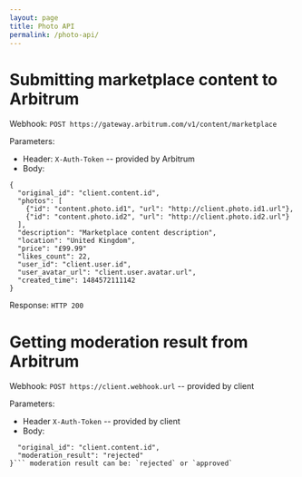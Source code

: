 ```yaml
---
layout: page
title: Photo API
permalink: /photo-api/
---
```


# Submitting marketplace content to Arbitrum

Webhook: ```POST https://gateway.arbitrum.com/v1/content/marketplace```

Parameters:
* Header: `X-Auth-Token` -- provided by Arbitrum	
* Body:
```
{
  "original_id": "client.content.id",
  "photos": [
    {"id": "content.photo.id1", "url": "http://client.photo.id1.url"},
    {"id": "content.photo.id2", "url": "http://client.photo.id2.url"}
  ],
  "description": "Marketplace content description",
  "location": "United Kingdom",
  "price": "£99.99"
  "likes_count": 22,
  "user_id": "client.user.id",
  "user_avatar_url": "client.user.avatar.url",
  "created_time": 1484572111142
}
```

Response: ```HTTP 200```

# Getting moderation result from Arbitrum

Webhook: ```POST https://client.webhook.url``` -- provided by client

Parameters:
* Header `X-Auth-Token` -- provided by client
* Body:
```{
  "original_id": "client.content.id",
  "moderation_result": "rejected"
}``` moderation result can be: `rejected` or `approved`
